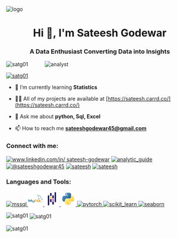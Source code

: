 ![logo](https://github.com/satg01/satg01/blob/main/programmer.gif)
<h1 align="center">Hi 👋, I'm Sateesh Godewar</h1>
<h3 align="center">A Data Enthusiast Converting Data into Insights</h3>
<img align="right" alt= "analyst" width="400" src="https://github.com/satg01/satg01/blob/main/programmer.gif">
<p align="left"> <img src="https://komarev.com/ghpvc/?username=satg01&label=Profile%20views&color=0e75b6&style=flat" alt="satg01" /> </p>

<p align="left"> <a href="https://github.com/ryo-ma/github-profile-trophy"><img src="https://github-profile-trophy.vercel.app/?username=satg01" alt="satg01" /></a> </p>

- 🌱 I’m currently learning **Statistics**

- 👨‍💻 All of my projects are available at [https://sateesh.carrd.co/](https://sateesh.carrd.co/)

- 💬 Ask me about **python, Sql, Excel**

- 📫 How to reach me **sateeshgodewar45@gmail.com**

<h3 align="left">Connect with me:</h3>
<p align="left">
<a href="https://linkedin.com/in/www.linkedin.com/in/ sateesh-godewar" target="blank"><img align="center" src="https://raw.githubusercontent.com/rahuldkjain/github-profile-readme-generator/master/src/images/icons/Social/linked-in-alt.svg" alt="www.linkedin.com/in/ sateesh-godewar" height="30" width="40" /></a>
<a href="https://instagram.com/analytic_guide" target="blank"><img align="center" src="https://raw.githubusercontent.com/rahuldkjain/github-profile-readme-generator/master/src/images/icons/Social/instagram.svg" alt="analytic_guide" height="30" width="40" /></a>
<a href="https://medium.com/@sateeshgodewar45" target="blank"><img align="center" src="https://raw.githubusercontent.com/rahuldkjain/github-profile-readme-generator/master/src/images/icons/Social/medium.svg" alt="@sateeshgodewar45" height="30" width="40" /></a>
<a href="https://www.hackerrank.com/sateesh" target="blank"><img align="center" src="https://raw.githubusercontent.com/rahuldkjain/github-profile-readme-generator/master/src/images/icons/Social/hackerrank.svg" alt="sateesh" height="30" width="40" /></a>
<a href="https://www.hackerearth.com/sateesh" target="blank"><img align="center" src="https://raw.githubusercontent.com/rahuldkjain/github-profile-readme-generator/master/src/images/icons/Social/hackerearth.svg" alt="sateesh" height="30" width="40" /></a>
</p>

<h3 align="left">Languages and Tools:</h3>
<p align="left"> <a href="https://www.microsoft.com/en-us/sql-server" target="_blank" rel="noreferrer"> <img src="https://www.svgrepo.com/show/303229/microsoft-sql-server-logo.svg" alt="mssql" width="40" height="40"/> </a> <a href="https://www.mysql.com/" target="_blank" rel="noreferrer"> <img src="https://raw.githubusercontent.com/devicons/devicon/master/icons/mysql/mysql-original-wordmark.svg" alt="mysql" width="40" height="40"/> </a> <a href="https://pandas.pydata.org/" target="_blank" rel="noreferrer"> <img src="https://raw.githubusercontent.com/devicons/devicon/2ae2a900d2f041da66e950e4d48052658d850630/icons/pandas/pandas-original.svg" alt="pandas" width="40" height="40"/> </a> <a href="https://www.python.org" target="_blank" rel="noreferrer"> <img src="https://raw.githubusercontent.com/devicons/devicon/master/icons/python/python-original.svg" alt="python" width="40" height="40"/> </a> <a href="https://pytorch.org/" target="_blank" rel="noreferrer"> <img src="https://www.vectorlogo.zone/logos/pytorch/pytorch-icon.svg" alt="pytorch" width="40" height="40"/> </a> <a href="https://scikit-learn.org/" target="_blank" rel="noreferrer"> <img src="https://upload.wikimedia.org/wikipedia/commons/0/05/Scikit_learn_logo_small.svg" alt="scikit_learn" width="40" height="40"/> </a> <a href="https://seaborn.pydata.org/" target="_blank" rel="noreferrer"> <img src="https://seaborn.pydata.org/_images/logo-mark-lightbg.svg" alt="seaborn" width="40" height="40"/> </a> </p>

<p><img align="left" src="https://github-readme-stats.vercel.app/api/top-langs?username=satg01&show_icons=true&locale=en&layout=compact" alt="satg01" /></p>

<p>&nbsp;<img align="center" src="https://github-readme-stats.vercel.app/api?username=satg01&show_icons=true&locale=en" alt="satg01" /></p>

<p><img align="center" src="https://github-readme-streak-stats.herokuapp.com/?user=satg01&" alt="satg01" /></p>
